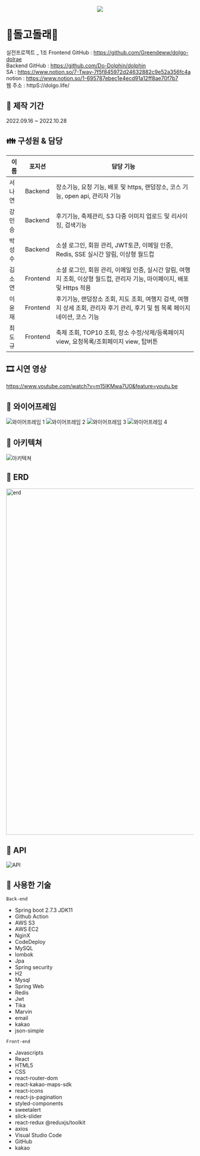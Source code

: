 <p align="center">
 <img src="https://user-images.githubusercontent.com/97495661/198329036-9b258aa5-cb1b-4d27-b8c6-7609e052f861.png">
</p>

# 🐋돌고돌래🐋

실전프로젝트 _ 1조
Frontend GitHub : https://github.com/Greendeww/dolgo-dolrae <br/>
Backend GitHub : https://github.com/Do-Dolphin/dolphin <br/>
SA : https://www.notion.so/7-Tway-7f5f845972d24632882c9e52a356fc4a<br/>
notion : https://www.notion.so/1-695787ebec1e4ecd91a12ff8ae70f7b7 <br/>
웹 주소 : httpS://dolgo.life/<br/>

## 📅 제작 기간
2022.09.16 ~ 2022.10.28

## 👪 구성원 & 담당 

|이름|포지션|담당 기능|
|------|---|---|
|서나연|Backend|장소기능, 요청 기능, 배포 및 https, 랜덤장소, 코스 기능, open api, 관리자 기능|
|강민승|Backend|후기기능, 축제관리, S3 다중 이미지 업로드 및 리사이징, 검색기능|
|박성수|Backend|소셜 로그인, 회원 관리,  JWT토큰, 이메일 인증, Redis, SSE 실시간 알림, 이상형 월드컵 |
|김소연|Frontend|소셜 로그인, 회원 관리, 이메일 인증, 실시간 알림, 여행지 조회, 이상형 월드컵, 관리자 기능, 마이페이지, 배포 및 Https 적용|
|이윤재|Frontend|후기기능, 랜덤장소 조회, 지도 조회, 여행지 검색, 여행지 상세 조회, 관리자 후기 관리, 후기 및 찜 목록 페이지네이션, 코스 기능|
|최도규|Frontend|축제 조회, TOP10 조회, 장소 수정/삭제/등록페이지 view, 요청목록/조회페이지 view, 탑버튼|

## 🎞 시연 영상
https://www.youtube.com/watch?v=m15IKMwa7U0&feature=youtu.be

## 📗 와이어프레임
![와이어프레임 1](https://user-images.githubusercontent.com/110370672/198503904-2af80b03-dd1b-4153-bbff-6e19157d7ff7.png)
![와이어프레임 2](https://user-images.githubusercontent.com/110370672/198503913-d8005a04-d825-4a74-942f-97af345be210.png)
![와이어프레임 3](https://user-images.githubusercontent.com/110370672/198503927-85e41801-a6fe-48db-9825-178b47146d09.png)
![와이어프레임 4](https://user-images.githubusercontent.com/110370672/198503934-01ab7a25-8720-4bda-8c18-4d0a61e16138.png)

## 📒 아키텍쳐
![아키텍쳐](https://user-images.githubusercontent.com/97495661/198329375-c93bca10-7fb1-4d49-88b9-aab30fcef434.png)

## 📘 ERD
<img width="928" alt="erd" src="https://user-images.githubusercontent.com/110075438/198322563-120ff608-7df9-4e78-8ee2-158c5bcb288f.png">

## 📙 API
![API](https://user-images.githubusercontent.com/110370672/198503301-f184cc33-03ed-492d-b9ca-6a920f44cefc.png)

## 👷 사용한 기술
`Back-end`
- Spring boot 2.7.3 JDK11
- Github Action
- AWS S3
- AWS EC2
- NginX
- CodeDeploy
- MySQL
- lombok
- Jpa
- Spring security
- H2
- Mysql
- Spring Web
- Redis
- Jwt
- Tika
- Marvin
- email
- kakao
- json-simple

`Front-end`

- Javascripts
- React
- HTML5
- CSS
- react-router-dom
- react-kakao-maps-sdk
- react-icons
- react-js-pagination
- styled-components
- sweetalert 
- slick-slider
- react-redux @reduxjs/toolkit
- axios
- Visual Studio Code
- GitHub
- kakao

